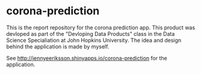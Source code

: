 # corona-prediction

This is the report repository for the corona prediction app. This product was devloped as part of the "Devloping Data Products" class in the Data Science Specialiation at John Hopkins University. The idea and design behind the application is made by myself.

See http://jennyeeriksson.shinyapps.io/corona-prediction for the application.
